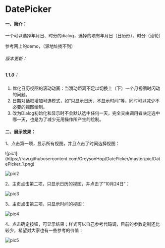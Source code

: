 # DatePicker
#### 一、简介：

一个可以选择年月日、时分的dialog，选择的项有年月日（日历形）、时分（滚轮）

参考网上的demo，（源地址找不到）

###### 版本更新：

##### 1.1.0：

1. 优化日历视图的滚动动画：当滑动距离不足以切换上（下）一个月视图时闪动的问题。
2. 日期对话框增加可选模式，如“只显示日历、不显示时间”等，同时可以减少不必要的视图绘制。
3. 改为Dialog初始化和显示时不会默认选中任何一天，完全交由调用者决定选中哪一天，也是为了减少无用操作所产生的绘制。



#### 二、展示效果：

1、点击第一项，显示所有视图，并且点击了时间选择视图：

<div align=left>![pic1](https://raw.githubusercontent.com/GreysonHop/DatePicker/master/pic/DatePicker_1.png)

![pic2](https://raw.githubusercontent.com/GreysonHop/DatePicker/master/pic/DatePicker_2.png)

2、主页点击第二项，只显示日历的视图，并点击了“10月24日”：

![pic3](https://raw.githubusercontent.com/GreysonHop/DatePicker/master/pic/DatePicker_3.png)

3、主页点击第三项，只显示时间的视图：

![pic4](https://raw.githubusercontent.com/GreysonHop/DatePicker/master/pic/DatePicker_4.png)



4、点击确定按钮，可显示结果；样式可以自己参考代码调，目前的参数定制还比较少，希望对大家也有一些参考的价值：

![pic5](https://raw.githubusercontent.com/GreysonHop/DatePicker/master/pic/DatePicker_5.png)